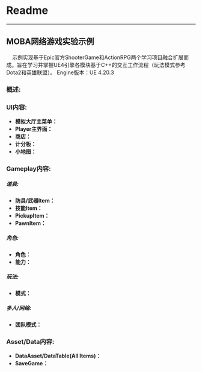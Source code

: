 # Readme 
---
    
## MOBA网络游戏实验示例

&nbsp;&nbsp;&nbsp;&nbsp;示例实现基于Epic官方ShooterGame和ActionRPG两个学习项目融合扩展而成。旨在学习并掌握UE4引擎各模块基于C++的交互工作流程（玩法模式参考Dota2和英雄联盟）。
Engine版本：UE 4.20.3

###  概述:


###  UI内容:
- **模拟大厅主菜单：** 
- **Player主界面：** 
- **商店：** 
- **计分板：** 
- **小地图：** 

###  Gameplay内容:
#####  道具:
- **防具/武器Item：** 
- **技能Item：** 
- **PickupItem：** 
- **PawnItem：** 

#####  角色:
- **角色：** 
- **能力：** 

#####  玩法:
- **模式：** 

#####  多人/网络:
- **团队模式：** 

###  Asset/Data内容:
- **DataAsset/DataTable(All Items)：** 
- **SaveGame：** 





